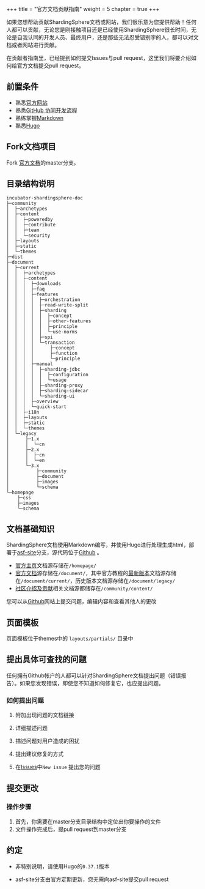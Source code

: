 +++
title = "官方文档贡献指南"
weight = 5
chapter = true
+++

如果您想帮助贡献ShardingSphere文档或网站，我们很乐意为您提供帮助！任何人都可以贡献，无论您是刚接触项目还是已经使用ShardingSphere很长时间，无论是自我认同的开发人员、最终用户，还是那些无法忍受错别字的人，都可以对文档或者网站进行贡献。

在贡献者指南里，已经提到如何提交Issues与pull request，这里我们将要介绍如何给官方文档提交pull request。

## 前置条件

- 熟悉[官方网站](https://shardingsphere.apache.org)
- 熟悉[GitHub 协同开发流程](https://help.github.com/categories/collaborating-with-issues-and-pull-requests/)
- 熟练掌握[Markdown](http://www.markdown.cn/)
- 熟悉[Hugo](https://gohugo.io/)

## Fork文档项目

Fork [官方文档](https://github.com/apache/incubator-shardingsphere-doc)的master分支。

## 目录结构说明

```
incubator-shardingsphere-doc
├─community
│  ├─archetypes
│  ├─content
│  │  ├─poweredby
│  │  ├─contribute
│  │  ├─team
│  │  └─security
│  ├─layouts
│  ├─static
│  └─themes
├─dist
├─document
│  ├─current
│  │  ├─archetypes
│  │  ├─content
│  │  │  ├─downloads
│  │  │  ├─faq
│  │  │  ├─features
│  │  │  │  ├─orchestration
│  │  │  │  ├─read-write-split
│  │  │  │  ├─sharding
│  │  │  │  │  ├─concept
│  │  │  │  │  ├─other-features
│  │  │  │  │  ├─principle
│  │  │  │  │  └─use-norms
│  │  │  │  ├─spi
│  │  │  │  └─transaction
│  │  │  │      ├─concept
│  │  │  │      ├─function
│  │  │  │      └─principle
│  │  │  ├─manual
│  │  │  │  ├─sharding-jdbc
│  │  │  │  │  ├─configuration
│  │  │  │  │  └─usage
│  │  │  │  ├─sharding-proxy
│  │  │  │  ├─sharding-sidecar
│  │  │  │  └─sharding-ui
│  │  │  ├─overview
│  │  │  └─quick-start
│  │  ├─i18n
│  │  ├─layouts
│  │  ├─static
│  │  └─themes
│  └─legacy   
│      ├─1.x
│      │  └─cn
│      ├─2.x
│      │  ├─cn
│      │  └─en
│      └─3.x
│          ├─community
│          ├─document
│          ├─images
│          └─schema
└─homepage
    ├─css
    ├─images
    └─schema
```

## 文档基础知识

ShardingSphere文档使用Markdown编写，并使用Hugo进行处理生成html，部署于[asf-site](https://github.com/apache/incubator-shardingsphere-doc/tree/asf-site)分支，源代码位于[Github](https://github.com/apache/incubator-shardingsphere-doc/tree/master) 。

- [官方主页](https://shardingsphere.apache.org/index_zh.html)文档源存储在`/homepage/`
- [官方文档](https://shardingsphere.apache.org/document/current/cn/overview/)源存储在`/document/`，其中官方教程的[最新版本](https://shardingsphere.apache.org/document/current/cn/overview/)文档源存储在`/document/current/`，历史版本文档源存储在`/document/legacy/`
- [社区介绍及贡献](https://shardingsphere.apache.org/community/cn/contribute/)相关文档源都储存在`/community/content/`

您可以从[Github](https://github.com/apache/incubator-shardingsphere-doc/issues)网站上提交问题，编辑内容和查看其他人的更改

## 页面模板

页面模板位于themes中的 `layouts/partials/` 目录中

## 提出具体可查找的问题

任何拥有Github帐户的人都可以针对ShardingSphere文档提出问题（错误报告）。如果您发现错误，即使您不知道如何修复它，也应提出问题。

### 如何提出问题

1. 附加出现问题的文档链接

1. 详细描述问题

1. 描述问题对用户造成的困扰

1. 提出建议修复的方式

1. 在[Issues](https://github.com/apache/incubator-shardingsphere-doc/issues)中`New issue` 提出您的问题

## 提交更改

### 操作步骤

1. 首先，你需要在master分支目录结构中定位出你要操作的文件
1. 文件操作完成后，提pull request到master分支

## 约定

- 非特别说明，请使用Hugo的`0.37.1`版本

- asf-site分支由官方定期更新，您无需向asf-site提交pull request
